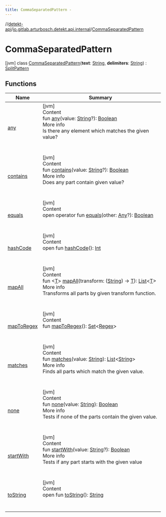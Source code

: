 ```yaml
---
title: CommaSeparatedPattern -
---
```

//[detekt-api](../../index.md)/[io.gitlab.arturbosch.detekt.api.internal](../index.md)/[CommaSeparatedPattern](index.md)



# CommaSeparatedPattern  
 [jvm] class [CommaSeparatedPattern](index.md)(**text**: [String](https://kotlinlang.org/api/latest/jvm/stdlib/kotlin/-string/index.html), **delimiters**: [String](https://kotlinlang.org/api/latest/jvm/stdlib/kotlin/-string/index.html)) : [SplitPattern](../../io.gitlab.arturbosch.detekt.api/-split-pattern/index.md)   


## Functions  
  
|  Name|  Summary| 
|---|---|
| <a name="io.gitlab.arturbosch.detekt.api/SplitPattern/any/#kotlin.String?/PointingToDeclaration/"></a>[any](../../io.gitlab.arturbosch.detekt.api/-split-pattern/any.md)| <a name="io.gitlab.arturbosch.detekt.api/SplitPattern/any/#kotlin.String?/PointingToDeclaration/"></a>[jvm]  <br>Content  <br>fun [any](../../io.gitlab.arturbosch.detekt.api/-split-pattern/any.md)(value: [String](https://kotlinlang.org/api/latest/jvm/stdlib/kotlin/-string/index.html)?): [Boolean](https://kotlinlang.org/api/latest/jvm/stdlib/kotlin/-boolean/index.html)  <br>More info  <br>Is there any element which matches the given value?  <br><br><br>
| <a name="io.gitlab.arturbosch.detekt.api/SplitPattern/contains/#kotlin.String?/PointingToDeclaration/"></a>[contains](../../io.gitlab.arturbosch.detekt.api/-split-pattern/contains.md)| <a name="io.gitlab.arturbosch.detekt.api/SplitPattern/contains/#kotlin.String?/PointingToDeclaration/"></a>[jvm]  <br>Content  <br>fun [contains](../../io.gitlab.arturbosch.detekt.api/-split-pattern/contains.md)(value: [String](https://kotlinlang.org/api/latest/jvm/stdlib/kotlin/-string/index.html)?): [Boolean](https://kotlinlang.org/api/latest/jvm/stdlib/kotlin/-boolean/index.html)  <br>More info  <br>Does any part contain given value?  <br><br><br>
| <a name="kotlin/Any/equals/#kotlin.Any?/PointingToDeclaration/"></a>[equals](../-yaml-config/-companion/index.md#%5Bkotlin%2FAny%2Fequals%2F%23kotlin.Any%3F%2FPointingToDeclaration%2F%5D%2FFunctions%2F-931080397)| <a name="kotlin/Any/equals/#kotlin.Any?/PointingToDeclaration/"></a>[jvm]  <br>Content  <br>open operator fun [equals](../-yaml-config/-companion/index.md#%5Bkotlin%2FAny%2Fequals%2F%23kotlin.Any%3F%2FPointingToDeclaration%2F%5D%2FFunctions%2F-931080397)(other: [Any](https://kotlinlang.org/api/latest/jvm/stdlib/kotlin/-any/index.html)?): [Boolean](https://kotlinlang.org/api/latest/jvm/stdlib/kotlin/-boolean/index.html)  <br><br><br>
| <a name="kotlin/Any/hashCode/#/PointingToDeclaration/"></a>[hashCode](../-yaml-config/-companion/index.md#%5Bkotlin%2FAny%2FhashCode%2F%23%2FPointingToDeclaration%2F%5D%2FFunctions%2F-931080397)| <a name="kotlin/Any/hashCode/#/PointingToDeclaration/"></a>[jvm]  <br>Content  <br>open fun [hashCode](../-yaml-config/-companion/index.md#%5Bkotlin%2FAny%2FhashCode%2F%23%2FPointingToDeclaration%2F%5D%2FFunctions%2F-931080397)(): [Int](https://kotlinlang.org/api/latest/jvm/stdlib/kotlin/-int/index.html)  <br><br><br>
| <a name="io.gitlab.arturbosch.detekt.api/SplitPattern/mapAll/#kotlin.Function1[kotlin.String,TypeParam(bounds=[kotlin.Any?])]/PointingToDeclaration/"></a>[mapAll](../../io.gitlab.arturbosch.detekt.api/-split-pattern/map-all.md)| <a name="io.gitlab.arturbosch.detekt.api/SplitPattern/mapAll/#kotlin.Function1[kotlin.String,TypeParam(bounds=[kotlin.Any?])]/PointingToDeclaration/"></a>[jvm]  <br>Content  <br>fun <[T](../../io.gitlab.arturbosch.detekt.api/-split-pattern/map-all.md)> [mapAll](../../io.gitlab.arturbosch.detekt.api/-split-pattern/map-all.md)(transform: ([String](https://kotlinlang.org/api/latest/jvm/stdlib/kotlin/-string/index.html)) -> [T](../../io.gitlab.arturbosch.detekt.api/-split-pattern/map-all.md)): [List](https://kotlinlang.org/api/latest/jvm/stdlib/kotlin.collections/-list/index.html)<[T](../../io.gitlab.arturbosch.detekt.api/-split-pattern/map-all.md)>  <br>More info  <br>Transforms all parts by given transform function.  <br><br><br>
| <a name="io.gitlab.arturbosch.detekt.api.internal/CommaSeparatedPattern/mapToRegex/#/PointingToDeclaration/"></a>[mapToRegex](map-to-regex.md)| <a name="io.gitlab.arturbosch.detekt.api.internal/CommaSeparatedPattern/mapToRegex/#/PointingToDeclaration/"></a>[jvm]  <br>Content  <br>fun [mapToRegex](map-to-regex.md)(): [Set](https://kotlinlang.org/api/latest/jvm/stdlib/kotlin.collections/-set/index.html)<[Regex](https://kotlinlang.org/api/latest/jvm/stdlib/kotlin.text/-regex/index.html)>  <br><br><br>
| <a name="io.gitlab.arturbosch.detekt.api/SplitPattern/matches/#kotlin.String/PointingToDeclaration/"></a>[matches](../../io.gitlab.arturbosch.detekt.api/-split-pattern/matches.md)| <a name="io.gitlab.arturbosch.detekt.api/SplitPattern/matches/#kotlin.String/PointingToDeclaration/"></a>[jvm]  <br>Content  <br>fun [matches](../../io.gitlab.arturbosch.detekt.api/-split-pattern/matches.md)(value: [String](https://kotlinlang.org/api/latest/jvm/stdlib/kotlin/-string/index.html)): [List](https://kotlinlang.org/api/latest/jvm/stdlib/kotlin.collections/-list/index.html)<[String](https://kotlinlang.org/api/latest/jvm/stdlib/kotlin/-string/index.html)>  <br>More info  <br>Finds all parts which match the given value.  <br><br><br>
| <a name="io.gitlab.arturbosch.detekt.api/SplitPattern/none/#kotlin.String/PointingToDeclaration/"></a>[none](../../io.gitlab.arturbosch.detekt.api/-split-pattern/none.md)| <a name="io.gitlab.arturbosch.detekt.api/SplitPattern/none/#kotlin.String/PointingToDeclaration/"></a>[jvm]  <br>Content  <br>fun [none](../../io.gitlab.arturbosch.detekt.api/-split-pattern/none.md)(value: [String](https://kotlinlang.org/api/latest/jvm/stdlib/kotlin/-string/index.html)): [Boolean](https://kotlinlang.org/api/latest/jvm/stdlib/kotlin/-boolean/index.html)  <br>More info  <br>Tests if none of the parts contain the given value.  <br><br><br>
| <a name="io.gitlab.arturbosch.detekt.api/SplitPattern/startWith/#kotlin.String?/PointingToDeclaration/"></a>[startWith](../../io.gitlab.arturbosch.detekt.api/-split-pattern/start-with.md)| <a name="io.gitlab.arturbosch.detekt.api/SplitPattern/startWith/#kotlin.String?/PointingToDeclaration/"></a>[jvm]  <br>Content  <br>fun [startWith](../../io.gitlab.arturbosch.detekt.api/-split-pattern/start-with.md)(value: [String](https://kotlinlang.org/api/latest/jvm/stdlib/kotlin/-string/index.html)?): [Boolean](https://kotlinlang.org/api/latest/jvm/stdlib/kotlin/-boolean/index.html)  <br>More info  <br>Tests if any part starts with the given value  <br><br><br>
| <a name="kotlin/Any/toString/#/PointingToDeclaration/"></a>[toString](../-yaml-config/-companion/index.md#%5Bkotlin%2FAny%2FtoString%2F%23%2FPointingToDeclaration%2F%5D%2FFunctions%2F-931080397)| <a name="kotlin/Any/toString/#/PointingToDeclaration/"></a>[jvm]  <br>Content  <br>open fun [toString](../-yaml-config/-companion/index.md#%5Bkotlin%2FAny%2FtoString%2F%23%2FPointingToDeclaration%2F%5D%2FFunctions%2F-931080397)(): [String](https://kotlinlang.org/api/latest/jvm/stdlib/kotlin/-string/index.html)  <br><br><br>

